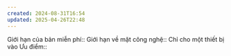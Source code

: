 ```yaml
---
created: 2024-08-31T16:54
updated: 2025-04-26T22:48
---
```

Giới hạn của bản miễn phí:: 
Giới hạn về mặt công nghệ:: Chỉ cho một thiết bị vào
Ưu điểm:: 
